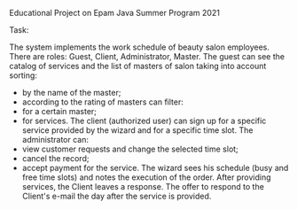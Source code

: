 Educational Project on Epam Java Summer Program 2021

Task:

The system implements the work schedule of beauty salon employees. There are roles: Guest, Client, Administrator, Master.
The guest can see the catalog of services and the list of masters of salon taking into account sorting:
- by the name of the master;
- according to the rating of masters
can filter:
- for a certain master;
- for services.
The client (authorized user) can sign up for a specific service provided by the wizard and for a specific time slot.
The administrator can:
- view customer requests and change the selected time slot;
- cancel the record;
- accept payment for the service.
The wizard sees his schedule (busy and free time slots) and notes the execution of the order.
After providing services, the Client leaves a response. The offer to respond to the Client's e-mail the day after the service is provided.

